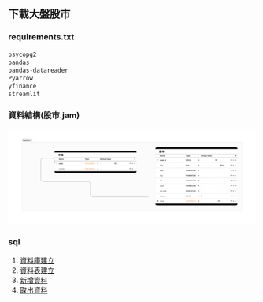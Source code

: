 ## 下載大盤股市

### requirements.txt

```
psycopg2
pandas
pandas-datareader
Pyarrow
yfinance
streamlit
```

### 資料結構(股市.jam)

![](./images/pic1.png)


### sql

1. [資料庫建立](./1資料庫建立.sql)
2. [資料表建立](./2資料表建立.sql)
3. [新增資料](./3新增資料.sql)
4. [取出資料](./4取出資料.sql)
